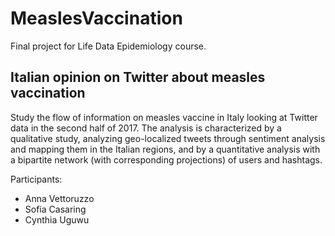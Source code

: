 # MeaslesVaccination

Final project for Life Data Epidemiology course.

## Italian opinion on Twitter about measles vaccination

Study the flow of information on measles vaccine in Italy looking at Twitter data in the second half of 2017.
The analysis is characterized by a qualitative study, analyzing geo-localized tweets through sentiment analysis and mapping them in the Italian regions, 
and by a quantitative analysis with a bipartite network (with corresponding projections) of users and hashtags.

Participants:
- Anna Vettoruzzo
- Sofia Casaring
- Cynthia Uguwu
